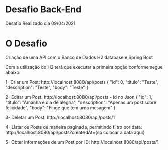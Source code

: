 # Desafio Back-End

Desafio Realizado dia 09/04/2021

# O Desafio

Criação de uma API com o Banco de Dados H2 database e Spring Boot

Com a utilização do H2 terá que executar a primeira opção conforme segue abaixo:

1- Criar um Post:
  http://localhost:8080/api/posts
   {
        "id": 0,
        "titulo": "Teste",
        "description": "Teste",
        "body": "Teste"
    }


2- Editar um Post:
http://localhost:8080/api/posts - Id no Json
  {
        "id": 1,
        "titulo": "Amanha é dia de alegria",
        "description": "Apenas um post sobre felicidade",
        "body": "Finge que tem uma mesagem"
    }


3- Deletar um Post:
http://localhost:8080/api/posts/1

4- Listar os Posts de maneira paginada, permitindo filtro por data:
http://localhost:8080/api/posts?createdAt={só colocar a data aqui}

5- Obter informações de um Post por ID:
http://localhost:8080/api/posts/1
